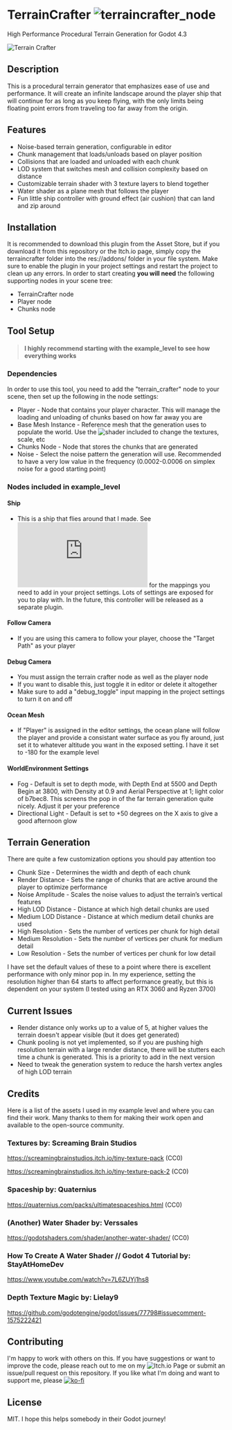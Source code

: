 # TerrainCrafter ![terraincrafter_node](https://github.com/user-attachments/assets/cbb9585a-2fff-4b67-b9bc-d1f091b8cd4b)


High Performance Procedural Terrain Generation for Godot 4.3

![Terrain Crafter](https://github.com/user-attachments/assets/2ab4ea7f-b77a-49f5-9ba2-da823b0f6cf7)



## Description
This is a procedural terrain generator that emphasizes ease of use and performance. It will create an infinite landscape around the player ship that will continue for as long as you keep flying, with the only limits being floating point errors from traveling too far away from the origin. 

## Features
* Noise-based terrain generation, configurable in editor
* Chunk management that loads/unloads based on player position
* Collisions that are loaded and unloaded with each chunk
* LOD system that switches mesh and collision complexity based on distance
* Customizable terrain shader with 3 texture layers to blend together
* Water shader as a plane mesh that follows the player
* Fun little ship controller with ground effect (air cushion) that can land and zip around

## Installation
It is recommended to download this plugin from the Asset Store, but if you download it from this repository or the Itch.io page, simply copy the terraincrafter folder into the res://addons/ folder in your file system. Make sure to enable the plugin in your project settings and restart the project to clean up any errors. In order to start creating **you will need** the following supporting nodes in your scene tree:
* TerrainCrafter node
* Player node
* Chunks node
## Tool Setup
> #### I highly recommend starting with the example_level to see how everything works
### Dependencies
In order to use this tool, you need to add the "terrain_crafter" node to your scene, then set up the following in the node settings:
* Player - Node that contains your player character. This will manage the loading and unloading of chunks based on how far away you are
* Base Mesh Instance - Reference mesh that the generation uses to populate the world. Use the ![shader included](https://github.com/immaculate-lift-studio/Terrain-Crafter/blob/main/addons/terraincrafter/generator_resources/terrain_shader.gdshader) to change the textures, scale, etc
* Chunks Node - Node that stores the chunks that are generated
* Noise - Select the noise pattern the generation will use. Recommended to have a very low value in the frequency (0.0002-0.0006 on simplex noise for a good starting point)
### Nodes included in example_level
#### Ship
* This is a ship that flies around that I made. See ![input_mappings](https://github.com/immaculate-lift-studio/Terrain-Crafter/blob/main/addons/terraincrafter/assets/example_ship/input_mappings.txt) for the mappings you need to add in your project settings. Lots of settings are exposed for you to play with. In the future, this controller will be released as a separate plugin.  
#### Follow Camera
* If you are using this camera to follow your player, choose the "Target Path" as your player
#### Debug Camera
* You must assign the terrain crafter node as well as the player node
* If you want to disable this, just toggle it in editor or delete it altogether
* Make sure to add a "debug_toggle" input mapping in the project settings to turn it on and off
#### Ocean Mesh
* If "Player" is assigned in the editor settings, the ocean plane will follow the player and provide a consistant water surface as you fly around, just set it to whatever altitude you want in the exposed setting. I have it set to -180 for the example level
#### WorldEnvironment Settings
* Fog - Default is set to depth mode, with Depth End at 5500 and Depth Begin at 3800, with Density at 0.9 and Aerial Perspective at 1; light color of b7bec8. This screens the pop in of the far terrain generation quite nicely. Adjust it per your preference
* Directional Light - Default is set to +50 degrees on the X axis to give a good afternoon glow
    
## Terrain Generation
There are quite a few customization options you should pay attention too
* Chunk Size - Determines the width and depth of each chunk
* Render Distance - Sets the range of chunks that are active around the player to optimize performance
* Noise Amplitude - Scales the noise values to adjust the terrain’s vertical features
* High LOD Distance - Distance at which high detail chunks are used
* Medium LOD Distance - Distance at which medium detail chunks are used
* High Resolution - Sets the number of vertices per chunk for high detail
* Medium Resolution - Sets the number of vertices per chunk for medium detail
* Low Resolution - Sets the number of vertices per chunk for low detail

I have set the default values of these to a point where there is excellent performance with only minor pop in. In my experience, setting the resolution higher than 64 starts to affect performance greatly, but this is dependent on your system (I tested using an RTX 3060 and Ryzen 3700)

## Current Issues
* Render distance only works up to a value of 5, at higher values the terrain doesn't appear visible (but it does get generated) 
* Chunk pooling is not yet implemented, so if you are pushing high resolution terrain with a large render distance, there will be stutters each time a chunk is generated. This is a priority to add in the next version
* Need to tweak the generation system to reduce the harsh vertex angles of high LOD terrain

## Credits
Here is a list of the assets I used in my example level and where you can find their work. Many thanks to them for making their work open and available to the open-source community.

### Textures by: Screaming Brain Studios
https://screamingbrainstudios.itch.io/tiny-texture-pack (CC0)

https://screamingbrainstudios.itch.io/tiny-texture-pack-2 (CC0)

### Spaceship by: Quaternius
https://quaternius.com/packs/ultimatespaceships.html (CC0)

### (Another) Water Shader by: Verssales
https://godotshaders.com/shader/another-water-shader/ (CC0)
### How To Create A Water Shader // Godot 4 Tutorial by: StayAtHomeDev
https://www.youtube.com/watch?v=7L6ZUYj1hs8
### Depth Texture Magic by: Lielay9
https://github.com/godotengine/godot/issues/77798#issuecomment-1575222421

## Contributing
I'm happy to work with others on this. If you have suggestions or want to improve the code, please reach out to me on my ![Itch.io Page](https://immaculate-lift-studio.itch.io/) or submit an issue/pull request on this repository. If you like what I'm doing and want to support me, please [![ko-fi](https://ko-fi.com/img/githubbutton_sm.svg)](https://ko-fi.com/C0C8YOTVD)

## License
MIT. I hope this helps somebody in their Godot journey!

